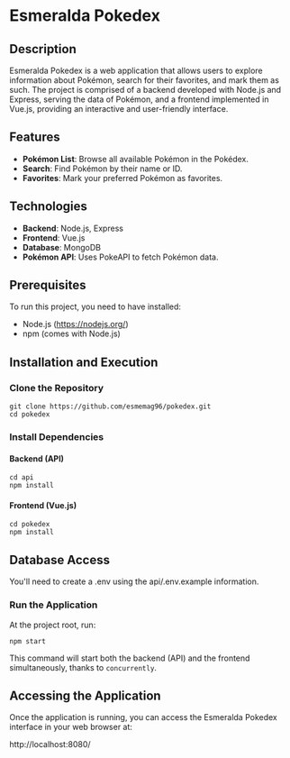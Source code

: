 # Esmeralda Pokedex

## Description

Esmeralda Pokedex is a web application that allows users to explore information about Pokémon, search for their favorites, and mark them as such. The project is comprised of a backend developed with Node.js and Express, serving the data of Pokémon, and a frontend implemented in Vue.js, providing an interactive and user-friendly interface.

## Features

- **Pokémon List**: Browse all available Pokémon in the Pokédex.
- **Search**: Find Pokémon by their name or ID.
- **Favorites**: Mark your preferred Pokémon as favorites.

## Technologies

- **Backend**: Node.js, Express
- **Frontend**: Vue.js
- **Database**: MongoDB
- **Pokémon API**: Uses PokeAPI to fetch Pokémon data.
## Prerequisites

To run this project, you need to have installed:

- Node.js (https://nodejs.org/)
- npm (comes with Node.js)

## Installation and Execution

### Clone the Repository
```
git clone https://github.com/esmemag96/pokedex.git
cd pokedex
```
### Install Dependencies

#### Backend (API)

```
cd api
npm install
```
#### Frontend (Vue.js)

```
cd pokedex
npm install
```
## Database Access
You'll need to create a .env using the api/.env.example information.

### Run the Application

At the project root, run:
```
npm start
```
This command will start both the backend (API) and the frontend simultaneously, thanks to `concurrently`.


## Accessing the Application

Once the application is running, you can access the Esmeralda Pokedex interface in your web browser at:

http://localhost:8080/

